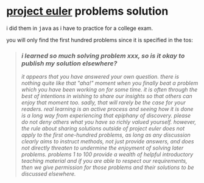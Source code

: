 # [project euler](https://www.projecteuler.net/archives) problems solution

i did them in <tt>java</tt> as i have to practice for a college exam.

you will only find the first hundred problems since it is specified in the tos:

<i>

> ### i learned so much solving problem xxx, so is it okay to publish my solution elsewhere?
> it appears that you have answered your own question. there is nothing quite like that "aha!" moment when you finally beat a problem which you have been working on for some time. it is often through the best of intentions in wishing to share our insights so that others can enjoy that moment too. sadly, that will rarely be the case for your readers. real learning is an active process and seeing how it is done is a long way from experiencing that epiphany of discovery. please do not deny others what you have so richly valued yourself. however, the rule about sharing solutions outside of project euler does not apply to the first one-hundred problems, as long as any discussion clearly aims to instruct methods, not just provide answers, and does not directly threaten to undermine the enjoyment of solving later problems. problems 1 to 100 provide a wealth of helpful introductory teaching material and if you are able to respect our requirements, then we give permission for those problems and their solutions to be discussed elsewhere.

</i>